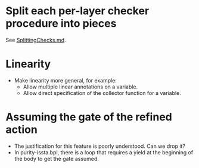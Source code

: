 # Split each per-layer checker procedure into pieces

See [SplittingChecks.md](SplittingChecks.md).

# Linearity

* Make linearity more general, for example:
  * Allow multiple linear annotations on a variable.
  * Allow direct specification of the collector function for a variable.

# Assuming the gate of the refined action

* The justification for this feature is poorly understood. Can we drop it?
* In purity-issta.bpl, there is a loop that requires a yield at the beginning of the body to get the gate assumed.
